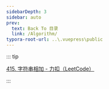 ```yaml
---
sidebarDepth: 3
sidebar: auto
prev:
  text: Back To 目录
  link: /Algorithm/
typora-root-url: ..\.vuepress\public
---
```




::: tip

[415. 字符串相加 - 力扣（LeetCode）](https://leetcode.cn/problems/add-strings/)

:::